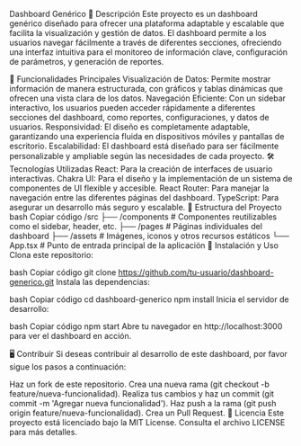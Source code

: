 Dashboard Genérico
📖 Descripción
Este proyecto es un dashboard genérico diseñado para ofrecer una plataforma adaptable y escalable que facilita la visualización y gestión de datos. El dashboard permite a los usuarios navegar fácilmente a través de diferentes secciones, ofreciendo una interfaz intuitiva para el monitoreo de información clave, configuración de parámetros, y generación de reportes.

🚀 Funcionalidades Principales
Visualización de Datos: Permite mostrar información de manera estructurada, con gráficos y tablas dinámicas que ofrecen una vista clara de los datos.
Navegación Eficiente: Con un sidebar interactivo, los usuarios pueden acceder rápidamente a diferentes secciones del dashboard, como reportes, configuraciones, y datos de usuarios.
Responsividad: El diseño es completamente adaptable, garantizando una experiencia fluida en dispositivos móviles y pantallas de escritorio.
Escalabilidad: El dashboard está diseñado para ser fácilmente personalizable y ampliable según las necesidades de cada proyecto.
🛠️ Tecnologías Utilizadas
React: Para la creación de interfaces de usuario interactivas.
Chakra UI: Para el diseño y la implementación de un sistema de componentes de UI flexible y accesible.
React Router: Para manejar la navegación entre las diferentes páginas del dashboard.
TypeScript: Para asegurar un desarrollo más seguro y escalable.
📂 Estructura del Proyecto
bash
Copiar código
/src
 ├── /components    # Componentes reutilizables como el sidebar, header, etc.
 ├── /pages         # Páginas individuales del dashboard
 ├── /assets        # Imágenes, iconos y otros recursos estáticos
 └── App.tsx        # Punto de entrada principal de la aplicación
🚀 Instalación y Uso
Clona este repositorio:

bash
Copiar código
git clone https://github.com/tu-usuario/dashboard-generico.git
Instala las dependencias:

bash
Copiar código
cd dashboard-generico
npm install
Inicia el servidor de desarrollo:

bash
Copiar código
npm start
Abre tu navegador en http://localhost:3000 para ver el dashboard en acción.

🖥️ Contribuir
Si deseas contribuir al desarrollo de este dashboard, por favor sigue los pasos a continuación:

Haz un fork de este repositorio.
Crea una nueva rama (git checkout -b feature/nueva-funcionalidad).
Realiza tus cambios y haz un commit (git commit -m 'Agregar nueva funcionalidad').
Haz push a la rama (git push origin feature/nueva-funcionalidad).
Crea un Pull Request.
📄 Licencia
Este proyecto está licenciado bajo la MIT License. Consulta el archivo LICENSE para más detalles.